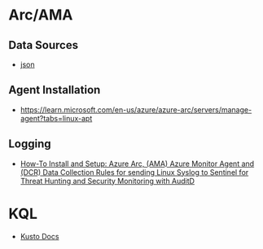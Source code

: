 # Arc/AMA

## Data Sources
- [json](https://learn.microsoft.com/en-us/azure/azure-monitor/agents/data-collection-log-json)

## Agent Installation
- https://learn.microsoft.com/en-us/azure/azure-arc/servers/manage-agent?tabs=linux-apt

## Logging
- [How-To Install and Setup: Azure Arc, (AMA) Azure Monitor Agent and (DCR) Data Collection Rules for sending Linux Syslog to Sentinel for Threat Hunting and Security Monitoring with AuditD](https://medium.com/@truvis.thornton/how-to-install-and-setup-azure-arc-ama-azure-monitor-agent-and-dcr-data-collection-rules-for-47381ee9d312)

# KQL
- [Kusto Docs](https://learn.microsoft.com/en-us/kusto/?view=microsoft-fabric)
